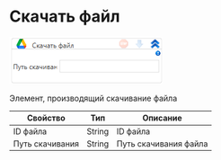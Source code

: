 # Скачать файл

![](../../../../resources/activities/extra/labvs/googledrive/image-487-1-2-1-1-2-1-1.png)

Элемент, производящий скачивание файла

| Свойство        | Тип    | Описание              |
| --------------- | ------ | --------------------- |
| ID файла        | String | ID файла              |
| Путь скачивания | String | Путь скачивания файла |
